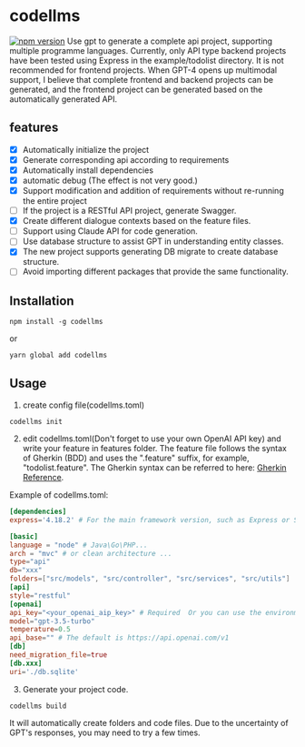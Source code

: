 # codellms

[![npm version](https://badge.fury.io/js/codellms.svg)](https://badge.fury.io/js/codellms)
Use gpt to generate a complete api project, supporting multiple programme languages.
Currently, only API type backend projects have been tested using Express in the example/todolist directory. It is not recommended for frontend projects. When GPT-4 opens up multimodal support, I believe that complete frontend and backend projects can be generated, and the frontend project can be generated based on the automatically generated API.

## features

* [x] Automatically initialize the project
* [x] Generate corresponding api according to requirements
* [x] Automatically install dependencies
* [x] automatic debug (The effect is not very good.)
* [x] Support modification and addition of requirements without re-running the entire project
* [ ] If the project is a RESTful API project, generate Swagger.
* [x] Create different dialogue contexts based on the feature files.
* [ ] Support using Claude API for code generation.
* [ ] Use database structure to assist GPT in understanding entity classes.
* [x] The new project supports generating DB migrate to create database structure.
* [ ] Avoid importing different packages that provide the same functionality.
## Installation

```
npm install -g codellms
```

or

``` shell
yarn global add codellms
```

## Usage

1. create config file(codellms.toml)

``` shell
codellms init
```

2. edit codellms.toml(Don't forget to use your own OpenAI API key) and write your feature in features folder.
The feature file follows the syntax of Gherkin (BDD) and uses the ".feature" suffix, for example, "todolist.feature".
The Gherkin syntax can be referred to here: [Gherkin Reference](https://cucumber.io/docs/gherkin/reference/).

Example of codellms.toml:

``` toml
[dependencies]
express='4.18.2' # For the main framework version, such as Express or Spring Boot, do not use too new of a framework. ChatGPT does not have knowledge of the latest frameworks.

[basic]
language = "node" # Java\Go\PHP...
arch = "mvc" # or clean architecture ...
type="api"
db="xxx"
folders=["src/models", "src/controller", "src/services", "src/utils"]
[api]
style="restful"
[openai]
api_key="<your_openai_aip_key>" # Required  Or you can use the environment variable:openai_api_key
model="gpt-3.5-turbo"
temperature=0.5
api_base="" # The default is https://api.openai.com/v1
[db]
need_migration_file=true
[db.xxx]
uri='./db.sqlite'
```

3. Generate your project code.

``` shell
codellms build
```

It will automatically create folders and code files. Due to the uncertainty of GPT's responses, you may need to try a few times.

